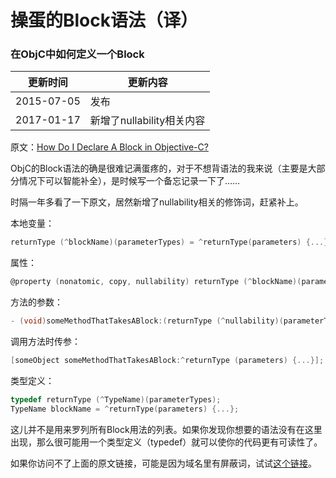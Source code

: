 # 操蛋的Block语法（译）

### 在ObjC中如何定义一个Block

| 更新时间       | 更新内容               |
| ---------- | ------------------ |
| 2015-07-05 | 发布                 |
| 2017-01-17 | 新增了nullability相关内容 |

原文：[How Do I Declare A Block in Objective-C?](http://fuckingblocksyntax.com/)

ObjC的Block语法的确是很难记满蛋疼的，对于不想背语法的我来说（主要是大部分情况下可以智能补全），是时候写一个备忘记录一下了……

时隔一年多看了一下原文，居然新增了nullability相关的修饰词，赶紧补上。

本地变量：

```objective-c
returnType (^blockName)(parameterTypes) = ^returnType(parameters) {...};
```

属性：

```objective-c
@property (nonatomic, copy, nullability) returnType (^blockName)(parameterTypes);
```

方法的参数：

```objective-c
- (void)someMethodThatTakesABlock:(returnType (^nullability)(parameterTypes))blockName;
```

调用方法时传参：

```objective-c
[someObject someMethodThatTakesABlock:^returnType (parameters) {...}];
```

类型定义：

```objective-c
typedef returnType (^TypeName)(parameterTypes);
TypeName blockName = ^returnType(parameters) {...};
```

这儿并不是用来罗列所有Block用法的列表。如果你发现你想要的语法没有在这里出现，那么很可能用一个类型定义（typedef）就可以使你的代码更有可读性了。

如果你访问不了上面的原文链接，可能是因为域名里有屏蔽词，试试[这个链接](http://goshdarnblocksyntax.com)。
